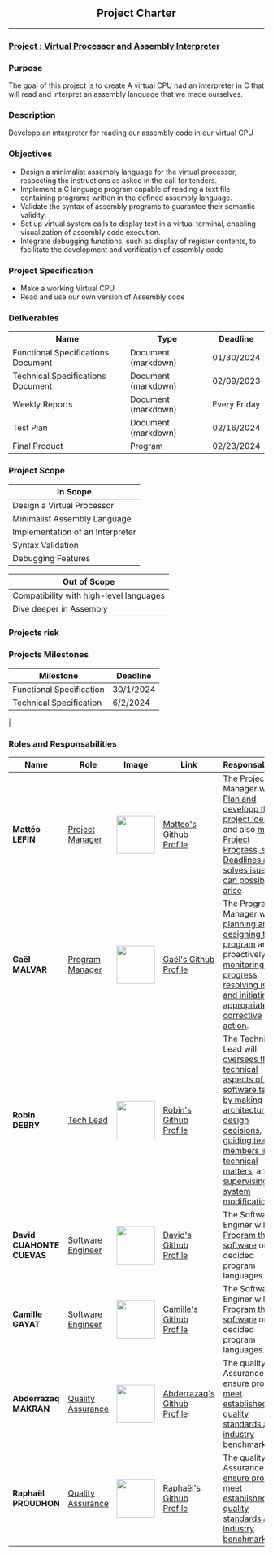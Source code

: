 <h2 style="text-align: center;">Project Charter</h2>

---------------
<h3><u>Project : Virtual Processor and Assembly Interpreter</u> </h3>

<H3>Purpose</h3>
The goal of this project is to create A virtual CPU nad an interpreter in C that will read and interpret an assembly language  that we made ourselves.

<h3>Description</h3>
Developp an interpreter for reading our assembly code in our virtual CPU

<h3>Objectives</h3>

- Design a minimalist assembly language for the virtual processor, respecting the instructions as asked in the call for tenders.
- Implement a C language program capable of reading a text file containing programs written in the defined assembly language.
- Validate the syntax of assembly programs to guarantee their semantic validity.
- Set up virtual system calls to display text in a virtual terminal, enabling visualization of assembly code execution.
- Integrate debugging functions, such as display of register contents, to facilitate the development and verification of assembly code
<h3>Project Specification</h3>

-  Make a working Virtual CPU
-  Read and use our own version of Assembly code

<h3>Deliverables</h3>

| Name | Type | Deadline |
|---|---|---|
| Functional Specifications Document | Document (markdown) | 01/30/2024 |
| Technical Specifications Document | Document (markdown) | 02/09/2023 |
| Weekly Reports | Document (markdown) | Every Friday |
| Test Plan | Document (markdown) | 02/16/2024 |
|Final Product| Program | 02/23/2024 |

<h3>Project Scope</h3>

| In Scope |
|---|
| Design a Virtual Processor |
| Minimalist Assembly Language |
| Implementation of an Interpreter |
| Syntax Validation |
| Debugging Features |

| Out of Scope |
|---|
| Compatibility with high-level languages |
| Dive deeper in Assembly |

<h3>Projects risk</h3>


<h3>Projects Milestones</h3>

|Milestone|Deadline|
|-------|-----|
|Functional Specification|30/1/2024|
|Technical Specification |6/2/2024|
|


<h3>Roles and Responsabilities</h3>


| Name            | Role              | Image | Link                               |Responsabilities
|-----------------|-------------------|-------|------------------------------------|-------------------|
| **Mattéo LEFIN** |<u>Project Manager</u>|<img src="https://avatars.githubusercontent.com/u/146164921?v=4" width="75px">      | [Matteo\'s Github Profile](https://github.com/Mattstar64)|The Project Manager will <u>Plan and developp the project ideas</u> and also <u>monitor Project Progress, set Deadlines and solves isue that can possibly arise</u>
| **Gaël MALVAR**    | <u>Program Manager</u>   | <img src="https://avatars.githubusercontent.com/u/146000851?v=4 " width="75px"> | [Gaël\'s Github Profile](https://github.com/Gael-MALVAR) |The Program Manager will <u>planning and designing the program</u> and proactively <u>monitoring its progress</u>, <u>resolving issues and initiating appropriate corrective action</u>.
| **Robin DEBRY** | <u>Tech Lead</u> | <img src="https://avatars.githubusercontent.com/u/91249812?v=4" width="75px"> | [Robin\'s Github Profile](https://github.com/robin-debry) |The Technical Lead will <u>oversees the technical aspects of a software team by making architectural and design decisions</u>, <u>guiding team members in technical matters</u>, and <u>supervising system modifications</u>.
| **David CUAHONTE CUEVAS**| <u>Software Engineer</u> | <img src="https://avatars.githubusercontent.com/u/91249658?v=4" width="75px"> | [David\'s Github Profile](https://github.com/DavidCC812) | The Software Enginer will <u>Program the software</u> on the  decided program languages.
| **Camille GAYAT**| <u>Software Engineer</u> | <img src="https://avatars.githubusercontent.com/u/145991254?v=4" width="75px"> | [Camille\'s Github Profile](https://github.com/CamilleGayat) |The Software Enginer will <u>Program the software</u> on the  decided program languages.
| **Abderrazaq MAKRAN** | <u>Quality Assurance</u> | <img src="https://avatars.githubusercontent.com/u/145991267?v=4" width="75px"> | [Abderrazaq\'s Github Profile](https://github.com/Amakran2003) |The quality Assurance will <u>ensure products meet established quality standards and industry benchmarks</u>.
| **Raphaël PROUDHON** | <u>Quality Assurance</u> | <img src="https://avatars.githubusercontent.com/u/146000634?v=4" width="75px"> | [Raphaël\'s Github Profile](https://github.com/raproudhon) |The quality Assurance will <u>ensure products meet established quality standards and industry benchmarks</u>.
